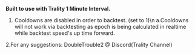 **Built to use with Trality 1 Minute Interval.**

1. Cooldowns are disabled in order to backtest. (set to 1)\n
  a.Cooldowns will not work via backtesting as epoch is being calculated in realtime while backtest speed's up time forward.

2.For any suggestions: DoubleTrouble2 @ Discord(Trality Channel)
